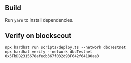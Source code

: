 ## Build

Run `yarn` to install dependencies.

## Verify on blockscout
```
npx hardhat run scripts/deploy.ts --network dbcTestnet
npx hardhat verify --network dbcTestnet 0x5FbDB2315678afecb367f032d93F642f64180aa3
```
